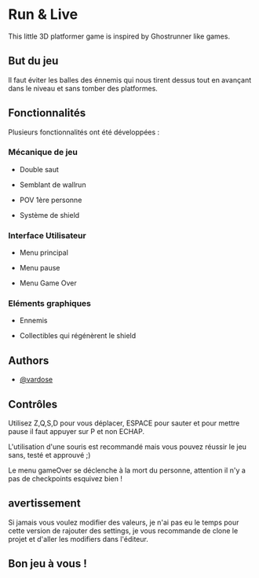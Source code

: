 
# Run & Live

This little 3D platformer game is inspired by Ghostrunner like games.

## But du jeu

Il faut éviter les balles des énnemis qui nous tirent dessus tout en avançant dans le niveau et sans tomber des platformes.
## Fonctionnalités
Plusieurs fonctionnalités ont été développées : 

### Mécanique de jeu

- Double saut

- Semblant de wallrun

- POV 1ère personne

- Système de shield


### Interface Utilisateur

- Menu principal 

- Menu pause

- Menu Game Over

### Eléments graphiques

- Ennemis 

- Collectibles qui régénèrent le shield
## Authors

- [@vardose](https://www.github.com/vardose)


## Contrôles

Utilisez Z,Q,S,D pour vous déplacer, ESPACE pour sauter et pour mettre pause il faut appuyer sur P et non ECHAP.

L'utilisation d'une souris est recommandé mais vous pouvez réussir le jeu sans, testé et approuvé ;)

Le menu gameOver se déclenche à la mort du personne, attention il n'y a pas de checkpoints esquivez bien !


## avertissement

Si jamais vous voulez modifier des valeurs, je n'ai pas eu le temps pour cette version de rajouter des settings, je vous recommande de clone le projet et d'aller les modifiers dans l'éditeur.
## Bon jeu à vous !
